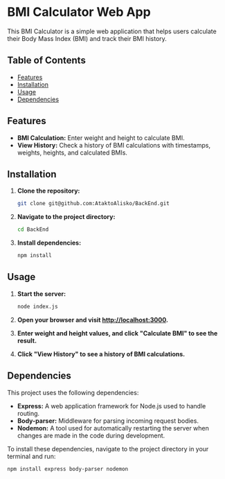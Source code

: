 # BMI Calculator Web App

This BMI Calculator is a simple web application that helps users calculate their Body Mass Index (BMI) and track their BMI history.

## Table of Contents

- [Features](#features)
- [Installation](#installation)
- [Usage](#usage)
- [Dependencies](#dependencies)

## Features

- **BMI Calculation:** Enter weight and height to calculate BMI.
- **View History:** Check a history of BMI calculations with timestamps, weights, heights, and calculated BMIs.

## Installation

1. **Clone the repository:**

   ```bash
   git clone git@github.com:AtaktoAlisko/BackEnd.git
   ```

2. **Navigate to the project directory:**

   ```bash
   cd BackEnd
   ```

3. **Install dependencies:**

   ```bash
   npm install
   ```

## Usage

1. **Start the server:**

   ```bash
   node index.js
   ```

2. **Open your browser and visit [http://localhost:3000](http://localhost:3000).**

3. **Enter weight and height values, and click "Calculate BMI" to see the result.**

4. **Click "View History" to see a history of BMI calculations.**

## Dependencies

This project uses the following dependencies:

- **Express:** A web application framework for Node.js used to handle routing.
- **Body-parser:** Middleware for parsing incoming request bodies.
- **Nodemon:** A tool used for automatically restarting the server when changes are made in the code during development.

To install these dependencies, navigate to the project directory in your terminal and run:

```bash
npm install express body-parser nodemon
```
